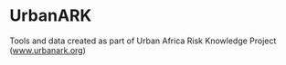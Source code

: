 # UrbanARK
Tools and data created as part of Urban Africa Risk Knowledge Project (www.urbanark.org)
